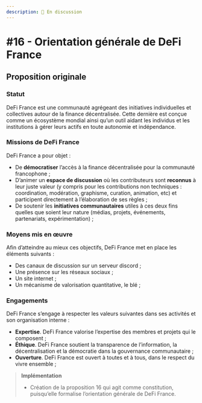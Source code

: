 ```yaml
---
description: 💬 En discussion
---
```


# #16 - Orientation générale de DeFi France

## Proposition originale

### Statut

DeFi France est une communauté agrégeant des initiatives individuelles et collectives autour de la finance décentralisée. Cette dernière est conçue comme un écosystème mondial ainsi qu’un outil aidant les individus et les institutions à gérer leurs actifs en toute autonomie et indépendance.

### Missions de DeFi France

DeFi France a pour objet :

* De **démocratiser** l’accès à la finance décentralisée pour la communauté francophone ;
* D’animer un **espace de discussion** où les contributeurs sont **reconnus** à leur juste valeur (y compris pour les contributions non techniques : coordination, modération, graphisme, curation, animation, etc) et participent directement à l’élaboration de ses règles ;
* De soutenir les **initiatives communautaires** utiles à ces deux fins quelles que soient leur nature (médias, projets, événements, partenariats, expérimentation) ;

### Moyens mis en œuvre

Afin d’atteindre au mieux ces objectifs, DeFi France met en place les éléments suivants :

* Des canaux de discussion sur un serveur discord ;
* Une présence sur les réseaux sociaux ;
* Un site internet ;
* Un mécanisme de valorisation quantitative, le blé ;

### Engagements

DeFi France s’engage à respecter les valeurs suivantes dans ses activités et son organisation interne :

* **Expertise**. DeFi France valorise l’expertise des membres et projets qui le composent ;
* **Éthique**. DeFi France soutient la transparence de l’information, la décentralisation et la démocratie dans la gouvernance communautaire ;
* **Ouverture**. DeFi France est ouvert à toutes et à tous, dans le respect du vivre ensemble ;

> **Implémentation**
>
> * Création de la proposition 16 qui agit comme constitution, puisqu’elle formalise l’orientation générale de DeFi France.
